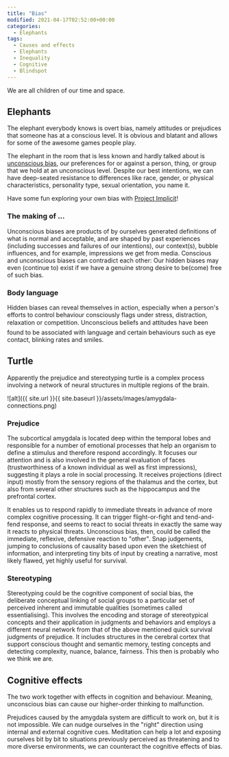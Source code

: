 ```yaml
---
title: "Bias"
modified: 2021-04-17T02:52:00+00:00
categories:
  - Elephants
tags:
  - Causes and effects
  - Elephants
  - Inequality
  - Cognitive
  - Blindspot
---
```


We are all children of our time and space. 

## Elephants

The elephant everybody knows is overt bias, namely attitudes or prejudices that someone has at a conscious level. It is obvious and blatant and allows for some of the awesome games people play. 

The elephant in the room that is less known and hardly talked about is [unconscious bias](https://www.psychologytoday.com/us/blog/the-media-psychology-effect/201604/mris-reveal-unconscious-bias-in-the-brain), our preferences for or against a person, thing, or group that we hold at an unconscious level. Despite our best intentions, we can have deep-seated resistance to differences like race, gender, or physical characteristics, personality type, sexual orientation, you name it.

Have some fun exploring your own bias with [Project Implicit](https://implicit.harvard.edu/implicit/)!

### The making of ...

Unconscious biases are products of by ourselves generated definitions of what is normal and acceptable, and are shaped by past experiences (including successes and failures of our intentions), our context(s), bubble influences,  and for example, impressions we get from media. Conscious and unconscious biases can contradict each other: Our hidden biases may even (continue to) exist if we have a genuine strong desire to be(come) free of such bias.

### Body language

Hidden biases can reveal themselves in action, especially when a person's efforts to control behaviour consciously flags under stress, distraction, relaxation or competition. Unconscious beliefs and attitudes have been found to be associated with language and certain behaviours such as eye contact, blinking rates and smiles.

## Turtle
Apparently the prejudice and stereotyping turtle is a complex process involving a network of neural structures in multiple regions of the brain. 

![alt]({{ site.url }}{{ site.baseurl }}/assets/images/amygdala-connections.png)

### Prejudice
The subcortical amygdala is located deep within the temporal lobes and responsible for a number of emotional processes that help an organism to define a stimulus and therefore respond accordingly. It focuses our attention and is also involved in the general evaluation of faces (trustworthiness of a known individual as well as first impressions), suggesting it plays a role in social processing. It receives projections (direct input) mostly from the sensory regions of the thalamus and the cortex, but also from several other structures such as the hippocampus and the prefrontal cortex. 

It enables us to respond rapidly to immediate threats in advance of more complex cognitive processing. It can trigger  flight-or-fight and tend-and-fend response, and seems to react to social threats in exactly the same way it reacts to physical threats. Unconscious bias, then, could be called the immediate, reflexive, defensive reaction to "other". Snap judgements, jumping to conclusions of causality based upon even the sketchiest of information, and interpreting tiny bits of input by creating a narrative, most likely flawed, yet highly useful for survival.

### Stereotyping 
Stereotyping could be the cognitive component of social bias, the deliberate conceptual linking of social groups to a particular set of perceived inherent and immutable qualities (sometimes called essentialising). This involves the encoding and storage of stereotypical concepts and their application in judgments and behaviors and employs a different neural network from that of the above mentioned quick survival judgments of prejudice. It includes structures in the cerebral cortex that support conscious thought and semantic memory, testing concepts and detecting complexity, nuance, balance, fairness. This then is probably who we think we are.

## Cognitive effects

The two work together with effects in cognition and behaviour. Meaning, unconscious bias can cause our higher-order thinking to malfunction. 

Prejudices caused by the amygdala system are difficult to work on, but it is not impossible. We can nudge ourselves in the "right" direction using internal and external cognitive cues. Meditation can help a lot and exposing ourselves bit by bit to situations previously perceived as threatening and to more diverse environments, we can counteract the cognitive effects of bias.


